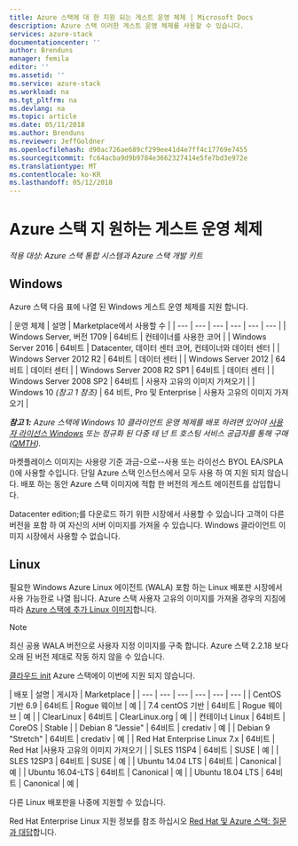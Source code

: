 ```yaml
---
title: Azure 스택에 대 한 지원 되는 게스트 운영 체제 | Microsoft Docs
description: Azure 스택 이러한 게스트 운영 체제를 사용할 수 있습니다.
services: azure-stack
documentationcenter: ''
author: Brenduns
manager: femila
editor: ''
ms.assetid: ''
ms.service: azure-stack
ms.workload: na
ms.tgt_pltfrm: na
ms.devlang: na
ms.topic: article
ms.date: 05/11/2018
ms.author: Brenduns
ms.reviewer: JeffGoldner
ms.openlocfilehash: d90ac726ae689cf299ee41d4e7ff4c17769e7455
ms.sourcegitcommit: fc64acba9d9b9784e3662327414e5fe7bd3e972e
ms.translationtype: MT
ms.contentlocale: ko-KR
ms.lasthandoff: 05/12/2018
---
```

# <a name="guest-operating-systems-supported-on-azure-stack"></a>Azure 스택 지 원하는 게스트 운영 체제

*적용 대상: Azure 스택 통합 시스템과 Azure 스택 개발 키트*

## <a name="windows"></a>Windows

Azure 스택 다음 표에 나열 된 Windows 게스트 운영 체제를 지원 합니다.

| 운영 체제 | 설명 | Marketplace에서 사용할 수 |
| --- | --- | --- | --- | --- | --- |
| Windows Server, 버전 1709 | 64비트 | 컨테이너를 사용한 코어 |
| Windows Server 2016 | 64비트 |  Datacenter, 데이터 센터 코어, 컨테이너와 데이터 센터 |
| Windows Server 2012 R2 | 64비트 |  데이터 센터 |
| Windows Server 2012 | 64비트 |  데이터 센터 |
| Windows Server 2008 R2 SP1 | 64비트 |  데이터 센터 |
| Windows Server 2008 SP2 | 64비트 |  사용자 고유의 이미지 가져오기 |
| Windows 10 *(참고 1 참조)* | 64 비트, Pro 및 Enterprise | 사용자 고유의 이미지 가져오기 |

***참고 1:*** *Azure 스택에 Windows 10 클라이언트 운영 체제를 배포 하려면 있어야 [사용자 라이선스 Windows](https://www.microsoft.com/Licensing/product-licensing/windows10.aspx) 또는 정규화 된 다중 테 넌 트 호스팅 서비스 공급자를 통해 구매 ([QMTH](https://www.microsoft.com/CloudandHosting/licensing_sca.aspx)).*

마켓플레이스 이미지는 사용량 기준 과금-으로--사용 또는 라이선스 BYOL EA/SPLA ()에 사용할 수입니다. 단일 Azure 스택 인스턴스에서 모두 사용 하 여 지원 되지 않습니다. 배포 하는 동안 Azure 스택 이미지에 적합 한 버전의 게스트 에이전트를 삽입합니다.

 Datacenter edition;를 다운로드 하기 위한 시장에서 사용할 수 있습니다 고객이 다른 버전을 포함 하 여 자신의 서버 이미지를 가져올 수 있습니다. Windows 클라이언트 이미지 시장에서 사용할 수 없습니다.

## <a name="linux"></a>Linux

필요한 Windows Azure Linux 에이전트 (WALA) 포함 하는 Linux 배포판 시장에서 사용 가능한로 나열 됩니다. Azure 스택 사용자 고유의 이미지를 가져올 경우의 지침에 따라 [Azure 스택에 추가 Linux 이미지](azure-stack-linux.md)합니다.

> [!NOTE]
> 최신 공용 WALA 버전으로 사용자 지정 이미지를 구축 합니다. Azure 스택 2.2.18 보다 오래 된 버전 제대로 작동 하지 않을 수 있습니다.
>
> [클라우드 init](https://cloud-init.io/) Azure 스택에이 이번에 지원 되지 않습니다.

| 배포 | 설명 | 게시자 | Marketplace |
| --- | --- | --- | --- | --- | --- |
| CentOS 기반 6.9 | 64비트 | Rogue 웨이브 | 예 |
| 7.4 centOS 기반 | 64비트 | Rogue 웨이브 | 예 |
| ClearLinux | 64비트 | ClearLinux.org | 예 |
| 컨테이너 Linux |  64비트 | CoreOS | Stable |
| Debian 8 "Jessie" | 64비트 | credativ |  예 |
| Debian 9 "Stretch" | 64비트 | credativ | 예 |
| Red Hat Enterprise Linux 7.x | 64비트 | Red Hat |사용자 고유의 이미지 가져오기 |
| SLES 11SP4 | 64비트 | SUSE | 예 |
| SLES 12SP3 | 64비트 | SUSE | 예 |
| Ubuntu 14.04 LTS | 64비트 | Canonical | 예 |
| Ubuntu 16.04-LTS | 64비트 | Canonical | 예 |
| Ubuntu 18.04 LTS | 64비트 | Canonical | 예 |

다른 Linux 배포판을 나중에 지원할 수 있습니다.

Red Hat Enterprise Linux 지원 정보를 참조 하십시오 [Red Hat 및 Azure 스택: 질문과 대답](https://access.redhat.com/articles/3413531)합니다.
